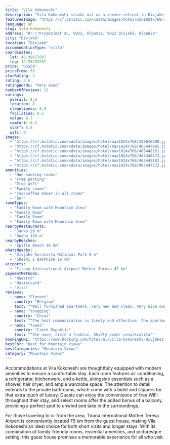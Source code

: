 ```yaml
---
title: "Vila Kokoneshi"
description: "Vila Kokoneshi stands out as a serene retreat in Divjakë, located just 43 km away from the iconic Rock of Kavaje."
featuredImage: "https://cf.bstatic.com/xdata/images/hotel/max1024x768/359616580.jpg?k=d5f3433b636feb7530e05b41ab5963c89b72e5f1c21899e68caf3a7329c2c821&o=&hp=1"
language: en
slug: vila-kokoneshi
address: "Rr.\"Kryqezimit AL, 9022, Albania, 9022 Divjakë, Albania"
city: "Divjakë"
location: "Divjakë"
accommodationType: "villa"
coordinates:
  lat: 40.99617607
  lng: 19.53239282
price: "US$59"
priceFrom: 59
starRating: 3
rating: 8.6
ratingWords: "Very Good"
numberOfReviews: 15
ratings:
  overall: 8.6
  location: 8
  cleanliness: 8.8
  facilities: 8.5
  value: 8.7
  comfort: 8.5
  staff: 8.8
  wifi: 0
images:
  - "https://cf.bstatic.com/xdata/images/hotel/max1024x768/359616580.jpg?k=d5f3433b636feb7530e05b41ab5963c89b72e5f1c21899e68caf3a7329c2c821&o=&hp=1"
  - "https://cf.bstatic.com/xdata/images/hotel/max1024x768/465447965.jpg?k=fdf6e90a197a350e728e2ca072f7cd5490ba2ed3a9597e3936e89b00dc9862b0&o=&hp=1"
  - "https://cf.bstatic.com/xdata/images/hotel/max1024x768/465448251.jpg?k=c3d51e914447e6619b0befc2cd247874f31615da15dea3d235ac541926f250b2&o=&hp=1"
  - "https://cf.bstatic.com/xdata/images/hotel/max1024x768/465448473.jpg?k=14d0eb633eb126c24fc1cccf781cc9161a1e54b02ff77a10194c93a0932fb3f4&o=&hp=1"
  - "https://cf.bstatic.com/xdata/images/hotel/max1024x768/465449182.jpg?k=b549149f0823e8f91f5cd5cddd63bb949a750571574a90f030ea6a123578a709&o=&hp=1"
  - "https://cf.bstatic.com/xdata/images/hotel/max1024x768/465447572.jpg?k=474d156e632b0a000291e6485f627767c0745fd4054c867b91c3858f89d23db0&o=&hp=1"
amenities:
  - "Non-smoking rooms"
  - "Free parking"
  - "Free WiFi"
  - "Family rooms"
  - "Tea/coffee maker in all rooms"
  - "Bar"
roomTypes:
  - "Family Room with Mountain View"
  - "Family Room"
  - "Family Room"
  - "Family Room with Mountain View"
nearbyRestaurants:
  - "Janko 20 m"
  - "Rudho 150 m"
nearbyBeaches:
  - "Spille Beach 10 km"
whatsNearby:
  - "Divjake-Karavasta National Park 0 m"
  - "Sheshi I Bashkise 16 km"
airports:
  - "Tirana International Airport Mother Teresa 47 km"
paymentMethods:
  - "Maestro"
  - "Mastercard"
  - "Visa"
reviews:
  - name: "Florent"
    country: "Belgium"
    text: "“Well furnished apartment, very new and clean. Very nice owner. I recommend for any stay in Divjakë district to see the pelicans and pink flamingos and enjoy the beaches”"
  - name: "Yongqing"
    country: "China"
    text: "“The host communication is timely and effective. The apartment is spacious, well equipped, has everything we need for family travelling. The local community, the farmland, the town are fantastic. But most of all we are thankful of the warm...”"
  - name: "Tomáš"
    country: "Czech Republic"
    text: "“Vše nové, čisté a funkční, Skvělý poměr cena/kvalita”"
bookingURL: "https://www.booking.com/hotel/al/villa-kokoneshi-divjake1.en-gb.html?aid=8035640"
bestFor: "Best for Mountain Views"
bestCategories: "Mountain Views"
category: "Mountain Views"
---
```


Accommodations at Vila Kokoneshi are thoughtfully equipped with modern amenities to ensure a comfortable stay. Each room features air conditioning, a refrigerator, kitchenware, and a kettle, alongside essentials such as a shower, hair dryer, and ample wardrobe space. The attention to detail extends to the private bathrooms, which come with a bidet and slippers for that extra touch of luxury. Guests can enjoy the convenience of free WiFi throughout their stay, and select rooms offer the added bonus of a balcony, providing a perfect spot to unwind and take in the surroundings.

For those traveling to or from the area, Tirana International Mother Teresa Airport is conveniently located 79 km from the guest house, making Vila Kokoneshi an ideal choice for both short visits and longer stays. With its combination of family-friendly rooms, essential amenities, and picturesque setting, this guest house promises a memorable experience for all who visit.